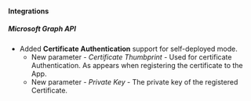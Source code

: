 
#### Integrations
##### Microsoft Graph API
- Added **Certificate Authentication** support for self-deployed mode.
  - New parameter - *Certificate Thumbprint* - Used for certificate Authentication. As appears when registering the certificate to the App.
  - New parameter - *Private Key* - The private key of the registered Certificate.
